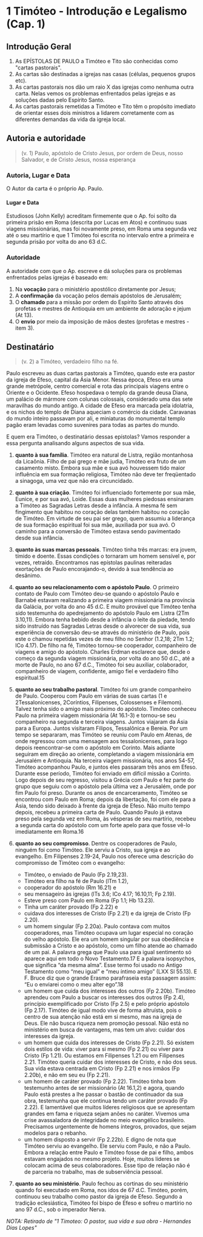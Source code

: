 # 1 Timóteo - Introdução e Legalismo (Cap. 1)

## Introdução Geral

1. As EPÍSTOLAS DE PAULO a Timóteo e Tito são conhecidas como "cartas pastorais".
2. As cartas são destinadas a igrejas nas casas (células, pequenos grupos etc).
3. As cartas pastorais nos dão um raio X das igrejas como nenhuma outra carta. Nelas vemos os problemas enfrentados 
   pelas igrejas e as soluções dadas pelo Espírito Santo.
4. As cartas pastorais remetidas a Timóteo e Tito têm o propósito imediato de orientar esses dois ministros a lidarem 
   corretamente com as diferentes demandas da vida da igreja local.

## Autoria e autoridade

> (v. 1) Paulo, apóstolo de Cristo Jesus, por ordem de Deus, nosso Salvador, e de Cristo Jesus, nossa esperança

### Autoria, Lugar e Data

O Autor da carta é o próprio Ap. Paulo.

#### Lugar e Data

Estudiosos (John Kelly) acreditam firmemente que o Ap. foi solto da primeira prisão em Roma (descrita por Lucas em Atos) e continuou suas viagens missionárias, 
mas foi novamente preso, em Roma uma segunda vez até o seu martírio e que 1 Timóteo foi escrita no intervalo entre a primeira e segunda prisão por volta do ano 63 d.C.

### Autoridade

A autoridade com que o Ap. escreve e dá soluções para os problemas enfrentados pelas igrejas é baseado em:

1. Na **vocação** para o ministério apostólico diretamente por Jesus;
2. A **confirmação** da vocação pelos demais apóstolos de Jerusalém;
3. O **chamado** para a missão por ordem do Espírito Santo através dos profetas e mestres de Antioquia em um ambiente de adoração e jejum (At 13).
4. O **envio** por meio da imposição de mãos destes (profetas e mestres - item 3).

## Destinatário

> (v. 2) a Timóteo, verdadeiro filho na fé.

Paulo escreveu as duas cartas pastorais a Timóteo, quando este era pastor da igreja de Efeso, capital da Ásia Menor. Nessa época, Efeso era uma grande metrópole, centro comercial e rota das principais viagens entre o Oriente e o Ocidente. Efeso hospedava o templo da grande deusa Diana, um palácio de mármore com colunas colossais, considerado uma das sete maravilhas do mundo antigo. A cidade de Efeso era marcada pela idolatria, e os nichos do templo de Diana aqueciam o comércio da cidade. Caravanas do mundo inteiro passavam por ali, e miniaturas do monumental templo pagão eram levadas como suvenires para todas as partes do mundo.

E quem era Timóteo, o destinatário dessas epístolas? Vamos responder a essa pergunta analisando alguns aspectos de sua vida.

1. **quanto à sua família**. Timóteo era natural de Listra, região montanhosa da Licaônia. Filho de pai grego e mãe judia, Timóteo era fruto de um casamento misto. Embora sua mãe e sua avó houvessem tido maior influência em sua formação religiosa, Timóteo não deve ter freqüentado a sinagoga, uma vez que não era circuncidado.

2. **quanto à sua criação**. Timóteo foi influenciado fortemente por sua mãe, Eunice, e por sua avó, Loide. Essas duas mulheres piedosas ensinaram a Timóteo as Sagradas Letras desde a infância. A mesma fé sem fingimento que habitou no coração delas também habitou no coração de Timóteo. Em virtude de seu pai ser grego, quem assumiu a liderança de sua formação espiritual foi sua mãe, auxiliada por sua avó. O caminho para a conversão de Timóteo estava sendo pavimentado desde sua infância.

3. **quanto às suas marcas pessoais**. Timóteo tinha três marcas: era jovem, tímido e doente. Essas condições o tornaram um homem sensível e, por vezes, retraído. Encontramos nas epístolas paulinas reiteradas exortações de Paulo encorajando-o, devido à sua tendência ao desânimo.

4. **quanto ao seu relacionamento com o apóstolo Paulo**. O primeiro contato de Paulo com Timóteo deu-se quando o apóstolo Paulo e Barnabé estavam realizando a primeira viagem missionária na província da Galácia, por volta do ano 45 d.C. E muito provável que Timóteo tenha sido testemunha do apedrejamento do apóstolo Paulo em Listra (2Tm 3.10,11). Embora tenha bebido desde a infância o leite da piedade, tendo sido instruído nas Sagradas Letras desde o alvorecer de sua vida, sua experiência de conversão deu-se através do ministério de Paulo, pois este o chamou repetidas vezes de meu filho no Senhor (1.2,18; 2Tm 1.2; lCo 4.17). De filho na fé, Timóteo tornou-se cooperador, companheiro de viagens e amigo do apóstolo. Charles Erdman esclarece que, desde o começo da segunda viagem missionária, por volta do ano 50 d.C., até a morte de Paulo, no ano 67 d.C., Timóteo foi seu auxiliar, colaborador, companheiro de viagem, confidente, amigo fiel e verdadeiro filho espiritual.15

5. **quanto ao seu trabalho pastoral**. Timóteo foi um grande companheiro de Paulo. Cooperou com Paulo em várias de suas cartas (1 e 2Tessalonicenses, 2Coríntios, Filipenses, Colossenses e Filemom). Talvez tenha sido o amigo mais próximo do apóstolo. Timóteo conheceu Paulo na primeira viagem missionária (At 16.1-3) e tornou-se seu companheiro na segunda e terceira viagens. Juntos viajaram da Ásia para a Europa. Juntos visitaram Filipos, Tessalônica e Bereia. Por um tempo se separaram, mas Timóteo se reuniu com Paulo em Atenas, de onde regressou com uma mensagem aos tessalonicenses, para logo depois reencontrar-se com o apóstolo em Corinto. Mais adiante seguiram em direção ao oriente, completando a viagem missionária em Jerusalém e Antioquia. Na terceira viagem missionária, nos anos 54-57, Timóteo acompanhou Paulo, e juntos eles passaram três anos em Efeso. Durante esse período, Timóteo foi enviado em difícil missão a Corinto. Logo depois de seu regresso, visitou a Grécia com Paulo e fez parte do grupo que seguiu com o apóstolo pela última vez a Jerusalém, onde por fim Paulo foi preso. Durante os anos de encarceramento, Timóteo se encontrou com Paulo em Roma; depois da libertação, foi com ele para a Ásia, tendo sido deixado à frente da igreja de Efeso. Não muito tempo depois, recebeu a primeira carta de Paulo. Quando Paulo já estava preso pela segunda vez em Roma, às vésperas de seu martírio, recebeu a segunda carta do apóstolo com um forte apelo para que fosse vê-lo imediatamente em Roma.16

6. **quanto ao seu compromisso**. Dentre os cooperadores de Paulo, ninguém foi como Timóteo. Ele serviu a Cristo, sua igreja e ao evangelho.
     Em Filipenses 2.19-24, Paulo nos oferece uma descrição do compromisso de Timóteo com o evangelho:

     - Timóteo, o enviado de Paulo (Fp 2.19,23). 
     - Timóteo era filho na fé de Paulo (lTm 1.2), 
     - cooperador do apóstolo (Rm 16.21) e 
     - seu mensageiro às igrejas (lTs 3.6; lCo 4.17; 16.10,11; Fp 2.19). 
     - Esteve preso com Paulo em Roma (Fp 1.1; Hb 13.23). 
     - Tinha um caráter provado (Fp 2.22) e 
     - cuidava dos interesses de Cristo (Fp 2.21) e da igreja de Cristo (Fp 2.20).
     - um homem singular (Fp 2.20a). Paulo contava com muitos cooperadores, mas Timóteo ocupava um lugar especial no coração do velho apóstolo. Ele era um homem singular por sua obediência e submissão a Cristo e ao apóstolo, como um filho atende ao chamado de um pai. A palavra grega que Paulo usa para igual sentimento só aparece aqui em todo o Novo Testamento.17 E a palavra isopsychos, que significa “da mesma alma”. Esse termo foi usado no Antigo Testamento como “meu igual” e “meu íntimo amigo” (LXX SI 55.13). E F. Bruce diz que o grande Erasmo parafraseia esta passagem assim: “Eu o enviarei como o meu alter ego”.18
     - um homem que cuida dos interesses dos outros (Fp 2.20b). Timóteo aprendeu com Paulo a buscar os interesses dos outros (Fp 2.4), princípio exemplificado por Cristo (Fp 2.5) e pelo próprio apóstolo (Fp 2.17). Timóteo de igual modo vive de forma altruísta, pois o centro de sua atenção não está em si mesmo, mas na igreja de Deus. Ele não busca riqueza nem promoção pessoal. Não está no ministério em busca de vantagens, mas tem um alvo: cuidar dos interesses da igreja.
     - um homem que cuida dos interesses de Cristo (Fp 2.21). Só existem dois estilos de vida: viver para si mesmo (Fp 2.21) ou viver para Cristo (Fp 1.21). Ou estamos em Filipenses 1.21 ou em Filipenses 2.21. Timóteo queria cuidar dos interesses de Cristo, e não dos seus. Sua vida estava centrada em Cristo (Fp 2.21) e nos irmãos (Fp 2.20b), e não em seu eu (Fp 2.21).
     - um homem de caráter provado (Fp 2.22). Timóteo tinha bom testemunho antes de ser missionário (At 16.1,2) e agora, quando Paulo está prestes a lhe passar o bastão de continuador da sua obra, testemunha que ele continua tendo um caráter provado (Fp 2.22). E lamentável que muitos líderes religiosos que se apresentam grandes em fama e riqueza sejam anões no caráter. Vivemos uma crise avassaladora de integridade no meio evangélico brasileiro. Precisamos urgentemente de homens íntegros, provados, que sejam modelos para o rebanho.
     - um homem disposto a servir (Fp 2.22b). E digno de nota que Timóteo serviu ao evangelho. Ele serviu com Paulo, e não a Paulo. Embora a relação entre Paulo e Timóteo fosse de pai e filho, ambos estavam engajados no mesmo projeto. Hoje, muitos líderes se colocam acima de seus colaboradores. Esse tipo de relação não é de parceria no trabalho, mas de subserviência pessoal.
 
7.  **quanto ao seu ministério**. Paulo fechou as cortinas do seu ministério quando foi executado em Roma, nos idos de 67 d.C. Timóteo, porém, continuou seu trabalho como pastor da igreja de Efeso. Segundo a tradição eclesiástica, Timóteo foi bispo de Efeso e sofreu o martírio no ano 97 d.C., sob o imperador Nerva.

*NOTA: Retirado de "1 Timoteo: O pastor, sua vida e sua obra - Hernandes Dias Lopes"*


